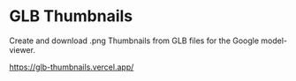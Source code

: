 # GLB Thumbnails

Create and download .png Thumbnails from GLB files for the Google model-viewer.

https://glb-thumbnails.vercel.app/
